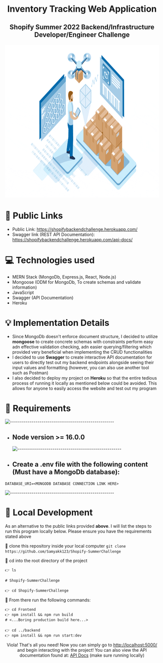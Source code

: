 # <p align="center">Inventory Tracking Web Application</p>

## <p align="center">Shopify Summer 2022 Backend/Infrastructure Developer/Engineer Challenge</p>

<img src="https://github.com/Samyakk123/Goblin-fighters/blob/main/temp2.gif" width="1000" height="500" />

# 🔗 Public Links

- Public Link: https://shopifybackendchallenge.herokuapp.com/
- Swagger link (REST API Documentation): https://shopifybackendchallenge.herokuapp.com/api-docs/

# 💻 Technologies used

- MERN Stack (MongoDb, Express.js, React, Node.js)
- Mongoose (ODM for MongoDb, To create schemas and validate information)
- JavaScript
- Swagger (API Documentation)
- Heroku

# 💡 Implementation Details

- Since MongoDb doesn't enforce document structure, I decided to utilize **mongoose** to create concrete schemas with constraints perform easy adn effective validation checking, adn easier querying/filtering which provided very beneficial when implementing the CRUD functionalities
- I decided to use **Swagger** to create interactive API documentation for users to directly test out my backend endpoints alongside seeing their input values and formatting (however, you can also use another tool such as Postman)
- I also decided to deploy my project on **Heroku** so that the entire tedious process of running it locally as mentioned below could be avoided. This allows for anyone to easily access the website and test out my program

# 🚩 Requirements

![-----------------------------------------------------](https://raw.githubusercontent.com/andreasbm/readme/master/assets/lines/rainbow.png)

- ## Node version >= 16.0.0
  ![-----------------------------------------------------](https://raw.githubusercontent.com/andreasbm/readme/master/assets/lines/rainbow.png)
- ## Create a .env file with the following content (Must have a MongoDb database):

```env
DATABASE_URI=<MONGODB DATABASE CONNECTION LINK HERE>
```

![-----------------------------------------------------](https://raw.githubusercontent.com/andreasbm/readme/master/assets/lines/rainbow.png)

# 💾 Local Development

As an alternative to the public links provided **above**. I will list the steps to run this program locally below. Please ensure you have the requirements stated above

🔎 clone this repository inside your local computer `git clone https://github.com/Samyakk123/Shopify-SummerChallenge`

🔎 cd into the root directory of the project

```diff
👉 ls

# Shopify-SummerChallenge

👉 cd Shopify-SummerChallenge
```

🔎 From there run the following commands:

```diff
👉 cd Frontend
👉 npm install && npm run build
# <...Boring production build here...>

👉 cd ../backend
👉 npm install && npm run start:dev
```

<p align="center">Viola! That's all you need! Now you can simply go to <a href="http://localhost:5000/">http://localhost:5000/</a> and begin interacting with the project! You can also view the API documentation found at: <a href="http://localhost:5000/api-docs">API Docs</a> (make sure running locally) </p>
